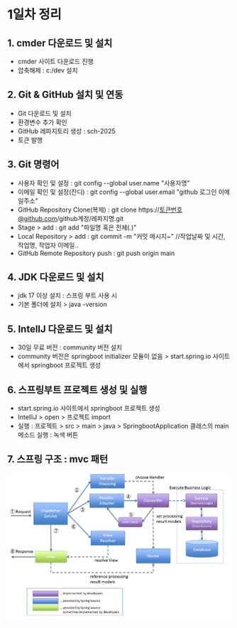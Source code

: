 # 1일차 정리

## 1. cmder 다운로드 및 설치

- cmder 사이트 다운로드 진행
- 압축해제 : c:/dev 설치

## 2. Git & GitHub 설치 및 연동

- Git 다운로드 및 설치
- 환경변수 추가 확인
- GitHub 레파지토리 생성 : sch-2025
- 토큰 발행

## 3. Git 명령어

- 사용자 확인 및 설정 : git config --global user.name "사용자명"
- 이메일 확인 및 설정(잔디) : git config --global user.email "github 로그인 이메일주소"
- GitHub Repository Clone(복제) : git clone https://토큰번호@github.com/github계정/레파지명.git
- Stage > add : git add "파일명 혹은 전체(.)"
- Local Repository > add : git commit -m "커밋 메시지~" //작업날짜 및 시간, 작업명, 작업자 이메일..
- GitHub Remote Repository push : git push origin main

## 4. JDK 다운로드 및 설치

- jdk 17 이상 설치 : 스프링 부트 사용 시
- 기본 폴더에 설치 > java -version

## 5. IntellJ 다운로드 및 설치

- 30일 무료 버전 : community 버전 설치
- community 버전은 springboot initializer 모듈이 없음 > start.spring.io 사이트에서 springboot 프로젝트 생성

## 6. 스프링부트 프로젝트 생성 및 실행

- start.spring.io 사이트에서 springboot 프로젝트 생성
- IntelliJ > open > 프로젝트 import
- 실행 : 프로젝트 > src > main > java > SpringbootApplication 클래스의 main 메소드 실행 : 녹색 버튼

## 7. 스프링 구조 : mvc 패턴

<img src="images/mvc.png" width="600">
